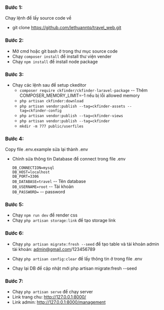 ### Bước 1:

Chạy lệnh để lấy source code về

- git clone https://github.com/lethuanntq/travel_web.git

### Bước 2:

- Mở cmd hoặc git bash ở trong thư mục source code
- Chạy `composer install` để install thư viện vender
- Chạy `npm install` để install node package

### Bước 3:

- Chạy các lệnh sau để setup ckeditor
  - `composer require ckfinder/ckfinder-laravel-package` -- Thêm COMPOSER_MEMORY_LIMIT=-1 nếu bị lỗi allowed memory
  - `php artisan ckfinder:download`
  - `php artisan vendor:publish --tag=ckfinder-assets --tag=ckfinder-config`
  - `php artisan vendor:publish --tag=ckfinder-views`
  - `php artisan vendor:publish --tag=ckfinder`
  - `mkdir -m 777 public/userfiles`

### Bước 4:

Copy file .env.example sửa lại thành .env

- Chỉnh sửa thông tin Database để connect trong file .env

  `DB_CONNECTION=mysql`  
   `DB_HOST=localhost`  
   `DB_PORT=3306`  
   `DB_DATABASE=travel` -- Tên database  
   `DB_USERNAME=root` -- Tài khoản  
   `DB_PASSWORD=` -- password

### Bước 5:

- Chạy `npm run dev` để render css
- Chạy `php artisan storage:link` để tạo storage link

### Bước 6:

- Chạy `php artisan migrate:fresh --seed` để tạo table và tài khoản admin
  tài khoản: admin@gmail.com/123456789
- Chạy `php artisan config:clear` để lấy thông tin ở trong file .env

- Chạy lại DB để cập nhật mới
  php artisan migrate:fresh --seed

### Bước 7:

- Chạy `php artisan serve` để chạy server
- Link trang chu: http://127.0.0.1:8000/
- Link admin: http://127.0.0.1:8000/management
